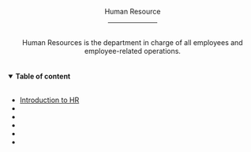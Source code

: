 
<p align="center">  Human Resource 

<div align="center">
    <hr width="100px">
    <br>
    Human Resources is the department in charge of all employees and employee-related operations.
</div>
<br><br>
<details open>
<summary> <strong> Table of content </strong> </summary>
<br>
<ul>
    <li><a href="#introduction">Introduction to HR </a></li>
    <li><a href="#"></a></li>
    <li><a href="#"></a></li>
    <li><a href="#"></a></li>
    <li><a href="#"></a></li>
    <li><a href="#"></a></li>
</ul>